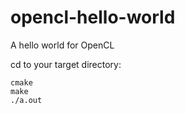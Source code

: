 # opencl-hello-world
A hello world for OpenCL

cd to your target directory:
```
cmake
make
./a.out
```